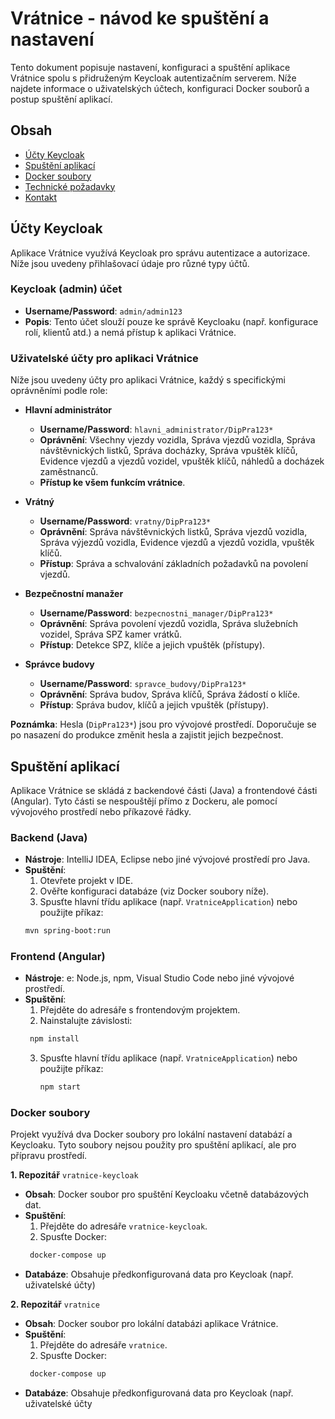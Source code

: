 # Vrátnice - návod ke spuštění a nastavení

Tento dokument popisuje nastavení, konfiguraci a spuštění aplikace Vrátnice spolu s přidruženým Keycloak autentizačním serverem. Níže najdete informace o uživatelských účtech, konfiguraci Docker souborů a postup spuštění aplikací.

## Obsah
- [Účty Keycloak](#účty-keycloak)
- [Spuštění aplikací](#spuštění-aplikací)
- [Docker soubory](#docker-soubory)
- [Technické požadavky](#technické-požadavky)
- [Kontakt](#kontakt)

## Účty Keycloak

Aplikace Vrátnice využívá Keycloak pro správu autentizace a autorizace. Níže jsou uvedeny přihlašovací údaje pro různé typy účtů.

### Keycloak (admin) účet
- **Username/Password**: `admin/admin123`
- **Popis**: Tento účet slouží pouze ke správě Keycloaku (např. konfigurace rolí, klientů atd.) a nemá přístup k aplikaci Vrátnice.

### Uživatelské účty pro aplikaci Vrátnice
Níže jsou uvedeny účty pro aplikaci Vrátnice, každý s specifickými oprávněními podle role:
- **Hlavní administrátor**
  - **Username/Password**: `hlavni_administrator/DipPra123*`
  - **Oprávnění**: Všechny vjezdy vozidla, Správa vjezdů vozidla, Správa návštěvnických listků, Správa docházky, Správa vpuštěk klíčů, Evidence vjezdů a vjezdů vozidel, vpuštěk klíčů, náhledů a docházek zaměstnanců.
  - **Přístup ke všem funkcím vrátnice**.

- **Vrátný**
  - **Username/Password**: `vratny/DipPra123*`
  - **Oprávnění**: Správa návštěvnických listků, Správa vjezdů vozidla, Správa výjezdů vozidla, Evidence vjezdů a vjezdů vozidla, vpuštěk klíčů.
  - **Přístup**: Správa a schvalování základních požadavků na povolení vjezdů.

- **Bezpečnostní manažer**
  - **Username/Password**: `bezpecnostni_manager/DipPra123*`
  - **Oprávnění**: Správa povolení vjezdů vozidla, Správa služebních vozidel, Správa SPZ kamer vrátků.
  - **Přístup**: Detekce SPZ, klíče a jejich vpuštěk (přístupy).

- **Správce budovy**
  - **Username/Password**: `spravce_budovy/DipPra123*`
  - **Oprávnění**: Správa budov, Správa klíčů, Správa žádostí o klíče.
  - **Přístup**: Správa budov, klíčů a jejich vpuštěk (přístupy).

**Poznámka**: Hesla (`DipPra123*`) jsou pro vývojové prostředí. Doporučuje se po nasazení do produkce změnit hesla a zajistit jejich bezpečnost.

## Spuštění aplikací

Aplikace Vrátnice se skládá z backendové části (Java) a frontendové části (Angular). Tyto části se nespouštějí přímo z Dockeru, ale pomocí vývojového prostředí nebo příkazové řádky.

### Backend (Java)
- **Nástroje**: IntelliJ IDEA, Eclipse nebo jiné vývojové prostředí pro Java.
- **Spuštění**:
  1. Otevřete projekt v IDE.
  2. Ověřte konfiguraci databáze (viz Docker soubory níže).
  3. Spusťte hlavní třídu aplikace (např. `VratniceApplication`) nebo použijte příkaz:
    ```bash
    mvn spring-boot:run
    ```
    
### Frontend (Angular)
- **Nástroje**: e: Node.js, npm, Visual Studio Code nebo jiné vývojové prostředí.
- **Spuštění**:
  1. Přejděte do adresáře s frontendovým projektem.
  2. Nainstalujte závislosti:
    ```bash
     npm install
    ```
  3. Spusťte hlavní třídu aplikace (např. `VratniceApplication`) nebo použijte příkaz:
     ```bash
     npm start
     ```

### Docker soubory
Projekt využívá dva Docker soubory pro lokální nastavení databází a Keycloaku. Tyto soubory nejsou použity pro spuštění aplikací, ale pro přípravu prostředí.

**1. Repozitář** `vratnice-keycloak`
- **Obsah**: Docker soubor pro spuštění Keycloaku včetně databázových dat.
- **Spuštění**:
  1. Přejděte do adresáře `vratnice-keycloak`.
  2. Spusťte Docker:
    ```bash
     docker-compose up
    ```
- **Databáze**: Obsahuje předkonfigurovaná data pro Keycloak (např. uživatelské účty)


**2. Repozitář** `vratnice`
- **Obsah**: Docker soubor pro lokální databázi aplikace Vrátnice.
- **Spuštění**:
  1. Přejděte do adresáře `vratnice`.
  2. Spusťte Docker:
    ```bash
     docker-compose up
    ```
- **Databáze**: Obsahuje předkonfigurovaná data pro Keycloak (např. uživatelské účty 
